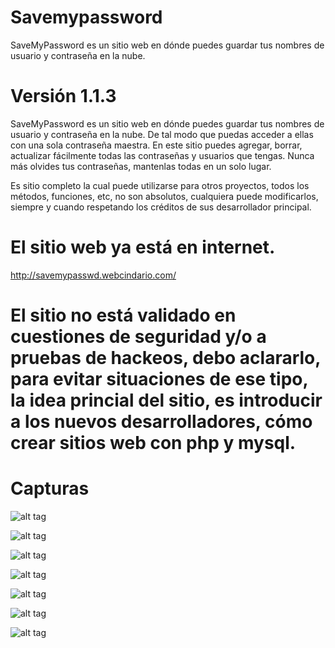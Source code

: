 # Savemypassword
SaveMyPassword es un sitio web en dónde puedes guardar tus nombres de usuario y contraseña en la nube.

# Versión 1.1.3
SaveMyPassword es un sitio web en dónde puedes guardar tus nombres de usuario y contraseña en la nube. De tal modo que puedas acceder a ellas con una sola contraseña maestra. En este sitio puedes agregar, borrar, actualizar fácilmente todas las contraseñas y usuarios que tengas. Nunca más olvides tus contraseñas, mantenlas todas en un solo lugar.

Es sitio completo la cual puede utilizarse para otros proyectos, todos los métodos, funciones, etc, no son absolutos, cualquiera puede modificarlos, siempre y cuando respetando los créditos de sus desarrollador principal.

# El sitio web ya está en internet.
http://savemypasswd.webcindario.com/

# El sitio no está validado en cuestiones de seguridad y/o a pruebas de hackeos, debo aclararlo, para evitar situaciones de ese tipo, la idea princial del sitio, es introducir a los nuevos desarrolladores, cómo crear sitios web con php y mysql.

# Capturas
![alt tag](https://1.bp.blogspot.com/-CY_k3oL4GJ0/V08_UzOyqxI/AAAAAAAACPw/bpE53omm9LExaPVrp7sfVnfhjY8C9C3-gCLcB/s1600/Captura%2Bde%2Bpantalla%2Bde%2B2016-06-01%2B14-49-56.png)

![alt tag](https://3.bp.blogspot.com/-MP3uF7yD3-A/V08_VCGTlGI/AAAAAAAACP4/fGUdHCinNxoZNUx2leJw995gOXuPdLKvwCLcB/s1600/Captura%2Bde%2Bpantalla%2Bde%2B2016-06-01%2B14-50-06.png)

![alt tag](https://4.bp.blogspot.com/-9K-1uZsEu9I/V08_VGAAOHI/AAAAAAAACP0/WTpjTaVPUCkq73GDRDFDRWSbMpqZMorjgCLcB/s1600/Captura%2Bde%2Bpantalla%2Bde%2B2016-06-01%2B14-50-11.png)

![alt tag](https://2.bp.blogspot.com/-DmcRgLIZLGA/V08_V2VlqWI/AAAAAAAACP8/2a_b207agX0zzPEgLjvusG1shSz4mbbxgCLcB/s1600/Captura%2Bde%2Bpantalla%2Bde%2B2016-06-01%2B14-50-16.png)

![alt tag](https://2.bp.blogspot.com/-Uaxu5gxgXho/V08_W787G0I/AAAAAAAACQA/fr-9D-N8ftcSfCkeJdPcreqrAQ440hETQCLcB/s1600/Captura%2Bde%2Bpantalla%2Bde%2B2016-06-01%2B14-51-45.png)

![alt tag](https://4.bp.blogspot.com/-9NTGHaJJ4Rg/V08_XBo4pdI/AAAAAAAACQE/9Bqx_bqWnlg2RIV_TaFgyUyrMenZHmJBQCLcB/s1600/Captura%2Bde%2Bpantalla%2Bde%2B2016-06-01%2B14-51-49.png)

![alt tag](https://1.bp.blogspot.com/--Nx4GfOstjU/V08_XUYkGWI/AAAAAAAACQI/0SpsPUNXo2AgvoKg9ywy73YTuVzKPgS-ACLcB/s1600/Captura%2Bde%2Bpantalla%2Bde%2B2016-06-01%2B14-51-51.png)
